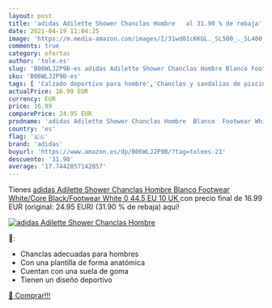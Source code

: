 ```yaml
---
layout: post
title: 'adidas Adilette Shower Chanclas Hombre   al 31.90 % de rebaja'
date: 2021-04-19 11:04:25
image: 'https://m.media-amazon.com/images/I/31wd01cKKGL._SL500_._SL400_.jpg'
comments: true
category: ofertas
author: 'tole.es'
slug: 'B06WLJ2P9B-es adidas Adilette Shower Chanclas Hombre Blanco Footwear...'
sku: 'B06WLJ2P9B-es'
tags: [ 'Calzado deportivo para hombre','Chanclas y sandalias de piscina para hombre','Zapatillas y calzado deportivo para hombre','Zapatos','Zapatos para hombre','Zapatos y complementos','adidas','chanclas', ]
actualPrice: 16.99 EUR
currency: EUR
price: 16.99
comparePrice: 24.95 EUR
prodname: 'adidas Adilette Shower Chanclas Hombre  Blanco  Footwear White/Core Black/Footwear White 0   44.5 EU  10 UK '
country: 'es'
flag: '🇪🇸'
brand: 'adidas'
buyurl: 'https://www.amazon.es/dp/B06WLJ2P9B/?tag=tolees-21'
descuento: '31.90'
average: '17.7442857142857'
---
```


Tienes [adidas Adilette Shower Chanclas Hombre  Blanco  Footwear White/Core Black/Footwear White 0   44.5 EU  10 UK ](https://www.amazon.es/dp/B06WLJ2P9B/?tag=tolees-21) con precio final de  16.99 EUR (original: 24.95 EUR) (31.90 %  de rebaja) aqui!

[![adidas Adilette Shower Chanclas Hombre  ](https://m.media-amazon.com/images/I/31wd01cKKGL._SL500_._SL400_.jpg)](https://www.amazon.es/dp/B06WLJ2P9B/?tag=tolees-21)

🔎:

- Chanclas adecuadas para hombres
- Con una plantilla de forma anatómica
- Cuentan con una suela de goma
- Tienen un diseño deportivo

[🛒 Comprar!!!](https://www.amazon.es/dp/B06WLJ2P9B/?tag=tolees-21)
